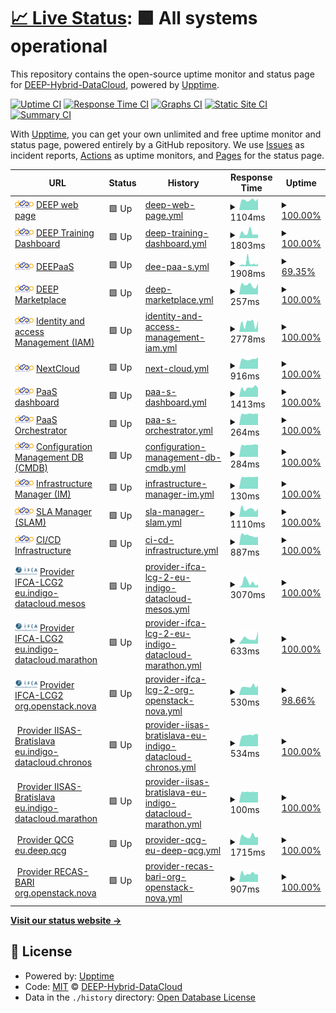 # [📈 Live Status](https://status.deep-hybrid-datacloud.eu): <!--live status--> **🟩 All systems operational**

This repository contains the open-source uptime monitor and status page for [DEEP-Hybrid-DataCloud](https://deep-hybrid-datacloud.eu), powered by [Upptime](https://github.com/upptime/upptime).

[![Uptime CI](https://github.com/koj-co/upptime/workflows/Uptime%20CI/badge.svg)](https://github.com/koj-co/upptime/actions?query=workflow%3A%22Uptime+CI%22)
[![Response Time CI](https://github.com/koj-co/upptime/workflows/Response%20Time%20CI/badge.svg)](https://github.com/koj-co/upptime/actions?query=workflow%3A%22Response+Time+CI%22)
[![Graphs CI](https://github.com/koj-co/upptime/workflows/Graphs%20CI/badge.svg)](https://github.com/koj-co/upptime/actions?query=workflow%3A%22Graphs+CI%22)
[![Static Site CI](https://github.com/koj-co/upptime/workflows/Static%20Site%20CI/badge.svg)](https://github.com/koj-co/upptime/actions?query=workflow%3A%22Static+Site+CI%22)
[![Summary CI](https://github.com/koj-co/upptime/workflows/Summary%20CI/badge.svg)](https://github.com/koj-co/upptime/actions?query=workflow%3A%22Summary+CI%22)

With [Upptime](https://upptime.js.org), you can get your own unlimited and free uptime monitor and status page, powered entirely by a GitHub repository. We use [Issues](https://github.com/deephdc/status/issues) as incident reports, [Actions](https://github.com/deephdc/status/actions) as uptime monitors, and [Pages](https://status.deep-hybrid-datacloud.eu) for the status page.

<!--start: status pages-->
<!-- This summary is generated by Upptime (https://github.com/upptime/upptime) -->
<!-- Do not edit this manually, your changes will be overwritten -->
<!-- prettier-ignore -->
| URL | Status | History | Response Time | Uptime |
| --- | ------ | ------- | ------------- | ------ |
| <img alt="" src="https://raw.githubusercontent.com/deephdc/status/master/static/logo.png" height="13"> [DEEP web page](https://deep-hybrid-datacloud.eu/) | 🟩 Up | [deep-web-page.yml](https://github.com/deephdc/status/commits/master/history/deep-web-page.yml) | <details><summary><img alt="Response time graph" src="./graphs/deep-web-page/response-time-week.png" height="20"> 1104ms</summary><br><a href="https://status.deep-hybrid-datacloud.eu/history/deep-web-page"><img alt="Response time 1259" src="https://img.shields.io/endpoint?url=https%3A%2F%2Fraw.githubusercontent.com%2Fdeephdc%2Fstatus%2Fmaster%2Fapi%2Fdeep-web-page%2Fresponse-time.json"></a><br><a href="https://status.deep-hybrid-datacloud.eu/history/deep-web-page"><img alt="24-hour response time 1252" src="https://img.shields.io/endpoint?url=https%3A%2F%2Fraw.githubusercontent.com%2Fdeephdc%2Fstatus%2Fmaster%2Fapi%2Fdeep-web-page%2Fresponse-time-day.json"></a><br><a href="https://status.deep-hybrid-datacloud.eu/history/deep-web-page"><img alt="7-day response time 1104" src="https://img.shields.io/endpoint?url=https%3A%2F%2Fraw.githubusercontent.com%2Fdeephdc%2Fstatus%2Fmaster%2Fapi%2Fdeep-web-page%2Fresponse-time-week.json"></a><br><a href="https://status.deep-hybrid-datacloud.eu/history/deep-web-page"><img alt="30-day response time 1259" src="https://img.shields.io/endpoint?url=https%3A%2F%2Fraw.githubusercontent.com%2Fdeephdc%2Fstatus%2Fmaster%2Fapi%2Fdeep-web-page%2Fresponse-time-month.json"></a><br><a href="https://status.deep-hybrid-datacloud.eu/history/deep-web-page"><img alt="1-year response time 1259" src="https://img.shields.io/endpoint?url=https%3A%2F%2Fraw.githubusercontent.com%2Fdeephdc%2Fstatus%2Fmaster%2Fapi%2Fdeep-web-page%2Fresponse-time-year.json"></a></details> | <details><summary><a href="https://status.deep-hybrid-datacloud.eu/history/deep-web-page">100.00%</a></summary><a href="https://status.deep-hybrid-datacloud.eu/history/deep-web-page"><img alt="All-time uptime 100.00%" src="https://img.shields.io/endpoint?url=https%3A%2F%2Fraw.githubusercontent.com%2Fdeephdc%2Fstatus%2Fmaster%2Fapi%2Fdeep-web-page%2Fuptime.json"></a><br><a href="https://status.deep-hybrid-datacloud.eu/history/deep-web-page"><img alt="24-hour uptime 100.00%" src="https://img.shields.io/endpoint?url=https%3A%2F%2Fraw.githubusercontent.com%2Fdeephdc%2Fstatus%2Fmaster%2Fapi%2Fdeep-web-page%2Fuptime-day.json"></a><br><a href="https://status.deep-hybrid-datacloud.eu/history/deep-web-page"><img alt="7-day uptime 100.00%" src="https://img.shields.io/endpoint?url=https%3A%2F%2Fraw.githubusercontent.com%2Fdeephdc%2Fstatus%2Fmaster%2Fapi%2Fdeep-web-page%2Fuptime-week.json"></a><br><a href="https://status.deep-hybrid-datacloud.eu/history/deep-web-page"><img alt="30-day uptime 100.00%" src="https://img.shields.io/endpoint?url=https%3A%2F%2Fraw.githubusercontent.com%2Fdeephdc%2Fstatus%2Fmaster%2Fapi%2Fdeep-web-page%2Fuptime-month.json"></a><br><a href="https://status.deep-hybrid-datacloud.eu/history/deep-web-page"><img alt="1-year uptime 100.00%" src="https://img.shields.io/endpoint?url=https%3A%2F%2Fraw.githubusercontent.com%2Fdeephdc%2Fstatus%2Fmaster%2Fapi%2Fdeep-web-page%2Fuptime-year.json"></a></details>
| <img alt="" src="https://raw.githubusercontent.com/deephdc/status/master/static/logo.png" height="13"> [DEEP Training Dashboard](https://train.deep-hybrid-datacloud.eu/) | 🟩 Up | [deep-training-dashboard.yml](https://github.com/deephdc/status/commits/master/history/deep-training-dashboard.yml) | <details><summary><img alt="Response time graph" src="./graphs/deep-training-dashboard/response-time-week.png" height="20"> 1803ms</summary><br><a href="https://status.deep-hybrid-datacloud.eu/history/deep-training-dashboard"><img alt="Response time 2080" src="https://img.shields.io/endpoint?url=https%3A%2F%2Fraw.githubusercontent.com%2Fdeephdc%2Fstatus%2Fmaster%2Fapi%2Fdeep-training-dashboard%2Fresponse-time.json"></a><br><a href="https://status.deep-hybrid-datacloud.eu/history/deep-training-dashboard"><img alt="24-hour response time 1182" src="https://img.shields.io/endpoint?url=https%3A%2F%2Fraw.githubusercontent.com%2Fdeephdc%2Fstatus%2Fmaster%2Fapi%2Fdeep-training-dashboard%2Fresponse-time-day.json"></a><br><a href="https://status.deep-hybrid-datacloud.eu/history/deep-training-dashboard"><img alt="7-day response time 1803" src="https://img.shields.io/endpoint?url=https%3A%2F%2Fraw.githubusercontent.com%2Fdeephdc%2Fstatus%2Fmaster%2Fapi%2Fdeep-training-dashboard%2Fresponse-time-week.json"></a><br><a href="https://status.deep-hybrid-datacloud.eu/history/deep-training-dashboard"><img alt="30-day response time 2080" src="https://img.shields.io/endpoint?url=https%3A%2F%2Fraw.githubusercontent.com%2Fdeephdc%2Fstatus%2Fmaster%2Fapi%2Fdeep-training-dashboard%2Fresponse-time-month.json"></a><br><a href="https://status.deep-hybrid-datacloud.eu/history/deep-training-dashboard"><img alt="1-year response time 2080" src="https://img.shields.io/endpoint?url=https%3A%2F%2Fraw.githubusercontent.com%2Fdeephdc%2Fstatus%2Fmaster%2Fapi%2Fdeep-training-dashboard%2Fresponse-time-year.json"></a></details> | <details><summary><a href="https://status.deep-hybrid-datacloud.eu/history/deep-training-dashboard">100.00%</a></summary><a href="https://status.deep-hybrid-datacloud.eu/history/deep-training-dashboard"><img alt="All-time uptime 100.00%" src="https://img.shields.io/endpoint?url=https%3A%2F%2Fraw.githubusercontent.com%2Fdeephdc%2Fstatus%2Fmaster%2Fapi%2Fdeep-training-dashboard%2Fuptime.json"></a><br><a href="https://status.deep-hybrid-datacloud.eu/history/deep-training-dashboard"><img alt="24-hour uptime 100.00%" src="https://img.shields.io/endpoint?url=https%3A%2F%2Fraw.githubusercontent.com%2Fdeephdc%2Fstatus%2Fmaster%2Fapi%2Fdeep-training-dashboard%2Fuptime-day.json"></a><br><a href="https://status.deep-hybrid-datacloud.eu/history/deep-training-dashboard"><img alt="7-day uptime 100.00%" src="https://img.shields.io/endpoint?url=https%3A%2F%2Fraw.githubusercontent.com%2Fdeephdc%2Fstatus%2Fmaster%2Fapi%2Fdeep-training-dashboard%2Fuptime-week.json"></a><br><a href="https://status.deep-hybrid-datacloud.eu/history/deep-training-dashboard"><img alt="30-day uptime 100.00%" src="https://img.shields.io/endpoint?url=https%3A%2F%2Fraw.githubusercontent.com%2Fdeephdc%2Fstatus%2Fmaster%2Fapi%2Fdeep-training-dashboard%2Fuptime-month.json"></a><br><a href="https://status.deep-hybrid-datacloud.eu/history/deep-training-dashboard"><img alt="1-year uptime 100.00%" src="https://img.shields.io/endpoint?url=https%3A%2F%2Fraw.githubusercontent.com%2Fdeephdc%2Fstatus%2Fmaster%2Fapi%2Fdeep-training-dashboard%2Fuptime-year.json"></a></details>
| <img alt="" src="https://raw.githubusercontent.com/deephdc/status/master/static/logo.png" height="13"> [DEEPaaS](https://deepaas.deep-hybrid-datacloud.eu/api/v1/web/deepaas/deep-oc/list.json) | 🟩 Up | [dee-paa-s.yml](https://github.com/deephdc/status/commits/master/history/dee-paa-s.yml) | <details><summary><img alt="Response time graph" src="./graphs/dee-paa-s/response-time-week.png" height="20"> 1908ms</summary><br><a href="https://status.deep-hybrid-datacloud.eu/history/dee-paa-s"><img alt="Response time 1682" src="https://img.shields.io/endpoint?url=https%3A%2F%2Fraw.githubusercontent.com%2Fdeephdc%2Fstatus%2Fmaster%2Fapi%2Fdee-paa-s%2Fresponse-time.json"></a><br><a href="https://status.deep-hybrid-datacloud.eu/history/dee-paa-s"><img alt="24-hour response time 1663" src="https://img.shields.io/endpoint?url=https%3A%2F%2Fraw.githubusercontent.com%2Fdeephdc%2Fstatus%2Fmaster%2Fapi%2Fdee-paa-s%2Fresponse-time-day.json"></a><br><a href="https://status.deep-hybrid-datacloud.eu/history/dee-paa-s"><img alt="7-day response time 1908" src="https://img.shields.io/endpoint?url=https%3A%2F%2Fraw.githubusercontent.com%2Fdeephdc%2Fstatus%2Fmaster%2Fapi%2Fdee-paa-s%2Fresponse-time-week.json"></a><br><a href="https://status.deep-hybrid-datacloud.eu/history/dee-paa-s"><img alt="30-day response time 1682" src="https://img.shields.io/endpoint?url=https%3A%2F%2Fraw.githubusercontent.com%2Fdeephdc%2Fstatus%2Fmaster%2Fapi%2Fdee-paa-s%2Fresponse-time-month.json"></a><br><a href="https://status.deep-hybrid-datacloud.eu/history/dee-paa-s"><img alt="1-year response time 1682" src="https://img.shields.io/endpoint?url=https%3A%2F%2Fraw.githubusercontent.com%2Fdeephdc%2Fstatus%2Fmaster%2Fapi%2Fdee-paa-s%2Fresponse-time-year.json"></a></details> | <details><summary><a href="https://status.deep-hybrid-datacloud.eu/history/dee-paa-s">69.35%</a></summary><a href="https://status.deep-hybrid-datacloud.eu/history/dee-paa-s"><img alt="All-time uptime 77.11%" src="https://img.shields.io/endpoint?url=https%3A%2F%2Fraw.githubusercontent.com%2Fdeephdc%2Fstatus%2Fmaster%2Fapi%2Fdee-paa-s%2Fuptime.json"></a><br><a href="https://status.deep-hybrid-datacloud.eu/history/dee-paa-s"><img alt="24-hour uptime 100.00%" src="https://img.shields.io/endpoint?url=https%3A%2F%2Fraw.githubusercontent.com%2Fdeephdc%2Fstatus%2Fmaster%2Fapi%2Fdee-paa-s%2Fuptime-day.json"></a><br><a href="https://status.deep-hybrid-datacloud.eu/history/dee-paa-s"><img alt="7-day uptime 69.35%" src="https://img.shields.io/endpoint?url=https%3A%2F%2Fraw.githubusercontent.com%2Fdeephdc%2Fstatus%2Fmaster%2Fapi%2Fdee-paa-s%2Fuptime-week.json"></a><br><a href="https://status.deep-hybrid-datacloud.eu/history/dee-paa-s"><img alt="30-day uptime 77.11%" src="https://img.shields.io/endpoint?url=https%3A%2F%2Fraw.githubusercontent.com%2Fdeephdc%2Fstatus%2Fmaster%2Fapi%2Fdee-paa-s%2Fuptime-month.json"></a><br><a href="https://status.deep-hybrid-datacloud.eu/history/dee-paa-s"><img alt="1-year uptime 77.11%" src="https://img.shields.io/endpoint?url=https%3A%2F%2Fraw.githubusercontent.com%2Fdeephdc%2Fstatus%2Fmaster%2Fapi%2Fdee-paa-s%2Fuptime-year.json"></a></details>
| <img alt="" src="https://raw.githubusercontent.com/deephdc/status/master/static/logo.png" height="13"> [DEEP Marketplace](https://marketplace.deep-hybrid-datacloud.eu/) | 🟩 Up | [deep-marketplace.yml](https://github.com/deephdc/status/commits/master/history/deep-marketplace.yml) | <details><summary><img alt="Response time graph" src="./graphs/deep-marketplace/response-time-week.png" height="20"> 257ms</summary><br><a href="https://status.deep-hybrid-datacloud.eu/history/deep-marketplace"><img alt="Response time 247" src="https://img.shields.io/endpoint?url=https%3A%2F%2Fraw.githubusercontent.com%2Fdeephdc%2Fstatus%2Fmaster%2Fapi%2Fdeep-marketplace%2Fresponse-time.json"></a><br><a href="https://status.deep-hybrid-datacloud.eu/history/deep-marketplace"><img alt="24-hour response time 297" src="https://img.shields.io/endpoint?url=https%3A%2F%2Fraw.githubusercontent.com%2Fdeephdc%2Fstatus%2Fmaster%2Fapi%2Fdeep-marketplace%2Fresponse-time-day.json"></a><br><a href="https://status.deep-hybrid-datacloud.eu/history/deep-marketplace"><img alt="7-day response time 257" src="https://img.shields.io/endpoint?url=https%3A%2F%2Fraw.githubusercontent.com%2Fdeephdc%2Fstatus%2Fmaster%2Fapi%2Fdeep-marketplace%2Fresponse-time-week.json"></a><br><a href="https://status.deep-hybrid-datacloud.eu/history/deep-marketplace"><img alt="30-day response time 247" src="https://img.shields.io/endpoint?url=https%3A%2F%2Fraw.githubusercontent.com%2Fdeephdc%2Fstatus%2Fmaster%2Fapi%2Fdeep-marketplace%2Fresponse-time-month.json"></a><br><a href="https://status.deep-hybrid-datacloud.eu/history/deep-marketplace"><img alt="1-year response time 247" src="https://img.shields.io/endpoint?url=https%3A%2F%2Fraw.githubusercontent.com%2Fdeephdc%2Fstatus%2Fmaster%2Fapi%2Fdeep-marketplace%2Fresponse-time-year.json"></a></details> | <details><summary><a href="https://status.deep-hybrid-datacloud.eu/history/deep-marketplace">100.00%</a></summary><a href="https://status.deep-hybrid-datacloud.eu/history/deep-marketplace"><img alt="All-time uptime 100.00%" src="https://img.shields.io/endpoint?url=https%3A%2F%2Fraw.githubusercontent.com%2Fdeephdc%2Fstatus%2Fmaster%2Fapi%2Fdeep-marketplace%2Fuptime.json"></a><br><a href="https://status.deep-hybrid-datacloud.eu/history/deep-marketplace"><img alt="24-hour uptime 100.00%" src="https://img.shields.io/endpoint?url=https%3A%2F%2Fraw.githubusercontent.com%2Fdeephdc%2Fstatus%2Fmaster%2Fapi%2Fdeep-marketplace%2Fuptime-day.json"></a><br><a href="https://status.deep-hybrid-datacloud.eu/history/deep-marketplace"><img alt="7-day uptime 100.00%" src="https://img.shields.io/endpoint?url=https%3A%2F%2Fraw.githubusercontent.com%2Fdeephdc%2Fstatus%2Fmaster%2Fapi%2Fdeep-marketplace%2Fuptime-week.json"></a><br><a href="https://status.deep-hybrid-datacloud.eu/history/deep-marketplace"><img alt="30-day uptime 100.00%" src="https://img.shields.io/endpoint?url=https%3A%2F%2Fraw.githubusercontent.com%2Fdeephdc%2Fstatus%2Fmaster%2Fapi%2Fdeep-marketplace%2Fuptime-month.json"></a><br><a href="https://status.deep-hybrid-datacloud.eu/history/deep-marketplace"><img alt="1-year uptime 100.00%" src="https://img.shields.io/endpoint?url=https%3A%2F%2Fraw.githubusercontent.com%2Fdeephdc%2Fstatus%2Fmaster%2Fapi%2Fdeep-marketplace%2Fuptime-year.json"></a></details>
| <img alt="" src="https://raw.githubusercontent.com/deephdc/status/master/static/logo.png" height="13"> [Identity and access Management (IAM)](https://iam.deep-hybrid-datacloud.eu/) | 🟩 Up | [identity-and-access-management-iam.yml](https://github.com/deephdc/status/commits/master/history/identity-and-access-management-iam.yml) | <details><summary><img alt="Response time graph" src="./graphs/identity-and-access-management-iam/response-time-week.png" height="20"> 2778ms</summary><br><a href="https://status.deep-hybrid-datacloud.eu/history/identity-and-access-management-iam"><img alt="Response time 3085" src="https://img.shields.io/endpoint?url=https%3A%2F%2Fraw.githubusercontent.com%2Fdeephdc%2Fstatus%2Fmaster%2Fapi%2Fidentity-and-access-management-iam%2Fresponse-time.json"></a><br><a href="https://status.deep-hybrid-datacloud.eu/history/identity-and-access-management-iam"><img alt="24-hour response time 3586" src="https://img.shields.io/endpoint?url=https%3A%2F%2Fraw.githubusercontent.com%2Fdeephdc%2Fstatus%2Fmaster%2Fapi%2Fidentity-and-access-management-iam%2Fresponse-time-day.json"></a><br><a href="https://status.deep-hybrid-datacloud.eu/history/identity-and-access-management-iam"><img alt="7-day response time 2778" src="https://img.shields.io/endpoint?url=https%3A%2F%2Fraw.githubusercontent.com%2Fdeephdc%2Fstatus%2Fmaster%2Fapi%2Fidentity-and-access-management-iam%2Fresponse-time-week.json"></a><br><a href="https://status.deep-hybrid-datacloud.eu/history/identity-and-access-management-iam"><img alt="30-day response time 3085" src="https://img.shields.io/endpoint?url=https%3A%2F%2Fraw.githubusercontent.com%2Fdeephdc%2Fstatus%2Fmaster%2Fapi%2Fidentity-and-access-management-iam%2Fresponse-time-month.json"></a><br><a href="https://status.deep-hybrid-datacloud.eu/history/identity-and-access-management-iam"><img alt="1-year response time 3085" src="https://img.shields.io/endpoint?url=https%3A%2F%2Fraw.githubusercontent.com%2Fdeephdc%2Fstatus%2Fmaster%2Fapi%2Fidentity-and-access-management-iam%2Fresponse-time-year.json"></a></details> | <details><summary><a href="https://status.deep-hybrid-datacloud.eu/history/identity-and-access-management-iam">100.00%</a></summary><a href="https://status.deep-hybrid-datacloud.eu/history/identity-and-access-management-iam"><img alt="All-time uptime 100.00%" src="https://img.shields.io/endpoint?url=https%3A%2F%2Fraw.githubusercontent.com%2Fdeephdc%2Fstatus%2Fmaster%2Fapi%2Fidentity-and-access-management-iam%2Fuptime.json"></a><br><a href="https://status.deep-hybrid-datacloud.eu/history/identity-and-access-management-iam"><img alt="24-hour uptime 100.00%" src="https://img.shields.io/endpoint?url=https%3A%2F%2Fraw.githubusercontent.com%2Fdeephdc%2Fstatus%2Fmaster%2Fapi%2Fidentity-and-access-management-iam%2Fuptime-day.json"></a><br><a href="https://status.deep-hybrid-datacloud.eu/history/identity-and-access-management-iam"><img alt="7-day uptime 100.00%" src="https://img.shields.io/endpoint?url=https%3A%2F%2Fraw.githubusercontent.com%2Fdeephdc%2Fstatus%2Fmaster%2Fapi%2Fidentity-and-access-management-iam%2Fuptime-week.json"></a><br><a href="https://status.deep-hybrid-datacloud.eu/history/identity-and-access-management-iam"><img alt="30-day uptime 100.00%" src="https://img.shields.io/endpoint?url=https%3A%2F%2Fraw.githubusercontent.com%2Fdeephdc%2Fstatus%2Fmaster%2Fapi%2Fidentity-and-access-management-iam%2Fuptime-month.json"></a><br><a href="https://status.deep-hybrid-datacloud.eu/history/identity-and-access-management-iam"><img alt="1-year uptime 100.00%" src="https://img.shields.io/endpoint?url=https%3A%2F%2Fraw.githubusercontent.com%2Fdeephdc%2Fstatus%2Fmaster%2Fapi%2Fidentity-and-access-management-iam%2Fuptime-year.json"></a></details>
| <img alt="" src="https://raw.githubusercontent.com/deephdc/status/master/static/logo.png" height="13"> [NextCloud](https://nc.deep-hybrid-datacloud.eu/) | 🟩 Up | [next-cloud.yml](https://github.com/deephdc/status/commits/master/history/next-cloud.yml) | <details><summary><img alt="Response time graph" src="./graphs/next-cloud/response-time-week.png" height="20"> 916ms</summary><br><a href="https://status.deep-hybrid-datacloud.eu/history/next-cloud"><img alt="Response time 985" src="https://img.shields.io/endpoint?url=https%3A%2F%2Fraw.githubusercontent.com%2Fdeephdc%2Fstatus%2Fmaster%2Fapi%2Fnext-cloud%2Fresponse-time.json"></a><br><a href="https://status.deep-hybrid-datacloud.eu/history/next-cloud"><img alt="24-hour response time 1099" src="https://img.shields.io/endpoint?url=https%3A%2F%2Fraw.githubusercontent.com%2Fdeephdc%2Fstatus%2Fmaster%2Fapi%2Fnext-cloud%2Fresponse-time-day.json"></a><br><a href="https://status.deep-hybrid-datacloud.eu/history/next-cloud"><img alt="7-day response time 916" src="https://img.shields.io/endpoint?url=https%3A%2F%2Fraw.githubusercontent.com%2Fdeephdc%2Fstatus%2Fmaster%2Fapi%2Fnext-cloud%2Fresponse-time-week.json"></a><br><a href="https://status.deep-hybrid-datacloud.eu/history/next-cloud"><img alt="30-day response time 985" src="https://img.shields.io/endpoint?url=https%3A%2F%2Fraw.githubusercontent.com%2Fdeephdc%2Fstatus%2Fmaster%2Fapi%2Fnext-cloud%2Fresponse-time-month.json"></a><br><a href="https://status.deep-hybrid-datacloud.eu/history/next-cloud"><img alt="1-year response time 985" src="https://img.shields.io/endpoint?url=https%3A%2F%2Fraw.githubusercontent.com%2Fdeephdc%2Fstatus%2Fmaster%2Fapi%2Fnext-cloud%2Fresponse-time-year.json"></a></details> | <details><summary><a href="https://status.deep-hybrid-datacloud.eu/history/next-cloud">100.00%</a></summary><a href="https://status.deep-hybrid-datacloud.eu/history/next-cloud"><img alt="All-time uptime 100.00%" src="https://img.shields.io/endpoint?url=https%3A%2F%2Fraw.githubusercontent.com%2Fdeephdc%2Fstatus%2Fmaster%2Fapi%2Fnext-cloud%2Fuptime.json"></a><br><a href="https://status.deep-hybrid-datacloud.eu/history/next-cloud"><img alt="24-hour uptime 100.00%" src="https://img.shields.io/endpoint?url=https%3A%2F%2Fraw.githubusercontent.com%2Fdeephdc%2Fstatus%2Fmaster%2Fapi%2Fnext-cloud%2Fuptime-day.json"></a><br><a href="https://status.deep-hybrid-datacloud.eu/history/next-cloud"><img alt="7-day uptime 100.00%" src="https://img.shields.io/endpoint?url=https%3A%2F%2Fraw.githubusercontent.com%2Fdeephdc%2Fstatus%2Fmaster%2Fapi%2Fnext-cloud%2Fuptime-week.json"></a><br><a href="https://status.deep-hybrid-datacloud.eu/history/next-cloud"><img alt="30-day uptime 100.00%" src="https://img.shields.io/endpoint?url=https%3A%2F%2Fraw.githubusercontent.com%2Fdeephdc%2Fstatus%2Fmaster%2Fapi%2Fnext-cloud%2Fuptime-month.json"></a><br><a href="https://status.deep-hybrid-datacloud.eu/history/next-cloud"><img alt="1-year uptime 100.00%" src="https://img.shields.io/endpoint?url=https%3A%2F%2Fraw.githubusercontent.com%2Fdeephdc%2Fstatus%2Fmaster%2Fapi%2Fnext-cloud%2Fuptime-year.json"></a></details>
| <img alt="" src="https://raw.githubusercontent.com/deephdc/status/master/static/logo.png" height="13"> [PaaS dashboard](https://deep-paas.cloud.ba.infn.it/) | 🟩 Up | [paa-s-dashboard.yml](https://github.com/deephdc/status/commits/master/history/paa-s-dashboard.yml) | <details><summary><img alt="Response time graph" src="./graphs/paa-s-dashboard/response-time-week.png" height="20"> 1413ms</summary><br><a href="https://status.deep-hybrid-datacloud.eu/history/paa-s-dashboard"><img alt="Response time 1553" src="https://img.shields.io/endpoint?url=https%3A%2F%2Fraw.githubusercontent.com%2Fdeephdc%2Fstatus%2Fmaster%2Fapi%2Fpaa-s-dashboard%2Fresponse-time.json"></a><br><a href="https://status.deep-hybrid-datacloud.eu/history/paa-s-dashboard"><img alt="24-hour response time 1352" src="https://img.shields.io/endpoint?url=https%3A%2F%2Fraw.githubusercontent.com%2Fdeephdc%2Fstatus%2Fmaster%2Fapi%2Fpaa-s-dashboard%2Fresponse-time-day.json"></a><br><a href="https://status.deep-hybrid-datacloud.eu/history/paa-s-dashboard"><img alt="7-day response time 1413" src="https://img.shields.io/endpoint?url=https%3A%2F%2Fraw.githubusercontent.com%2Fdeephdc%2Fstatus%2Fmaster%2Fapi%2Fpaa-s-dashboard%2Fresponse-time-week.json"></a><br><a href="https://status.deep-hybrid-datacloud.eu/history/paa-s-dashboard"><img alt="30-day response time 1553" src="https://img.shields.io/endpoint?url=https%3A%2F%2Fraw.githubusercontent.com%2Fdeephdc%2Fstatus%2Fmaster%2Fapi%2Fpaa-s-dashboard%2Fresponse-time-month.json"></a><br><a href="https://status.deep-hybrid-datacloud.eu/history/paa-s-dashboard"><img alt="1-year response time 1553" src="https://img.shields.io/endpoint?url=https%3A%2F%2Fraw.githubusercontent.com%2Fdeephdc%2Fstatus%2Fmaster%2Fapi%2Fpaa-s-dashboard%2Fresponse-time-year.json"></a></details> | <details><summary><a href="https://status.deep-hybrid-datacloud.eu/history/paa-s-dashboard">100.00%</a></summary><a href="https://status.deep-hybrid-datacloud.eu/history/paa-s-dashboard"><img alt="All-time uptime 100.00%" src="https://img.shields.io/endpoint?url=https%3A%2F%2Fraw.githubusercontent.com%2Fdeephdc%2Fstatus%2Fmaster%2Fapi%2Fpaa-s-dashboard%2Fuptime.json"></a><br><a href="https://status.deep-hybrid-datacloud.eu/history/paa-s-dashboard"><img alt="24-hour uptime 100.00%" src="https://img.shields.io/endpoint?url=https%3A%2F%2Fraw.githubusercontent.com%2Fdeephdc%2Fstatus%2Fmaster%2Fapi%2Fpaa-s-dashboard%2Fuptime-day.json"></a><br><a href="https://status.deep-hybrid-datacloud.eu/history/paa-s-dashboard"><img alt="7-day uptime 100.00%" src="https://img.shields.io/endpoint?url=https%3A%2F%2Fraw.githubusercontent.com%2Fdeephdc%2Fstatus%2Fmaster%2Fapi%2Fpaa-s-dashboard%2Fuptime-week.json"></a><br><a href="https://status.deep-hybrid-datacloud.eu/history/paa-s-dashboard"><img alt="30-day uptime 100.00%" src="https://img.shields.io/endpoint?url=https%3A%2F%2Fraw.githubusercontent.com%2Fdeephdc%2Fstatus%2Fmaster%2Fapi%2Fpaa-s-dashboard%2Fuptime-month.json"></a><br><a href="https://status.deep-hybrid-datacloud.eu/history/paa-s-dashboard"><img alt="1-year uptime 100.00%" src="https://img.shields.io/endpoint?url=https%3A%2F%2Fraw.githubusercontent.com%2Fdeephdc%2Fstatus%2Fmaster%2Fapi%2Fpaa-s-dashboard%2Fuptime-year.json"></a></details>
| <img alt="" src="https://raw.githubusercontent.com/deephdc/status/master/static/logo.png" height="13"> [PaaS Orchestrator](https://deep-paas.cloud.ba.infn.it/orchestrator) | 🟩 Up | [paa-s-orchestrator.yml](https://github.com/deephdc/status/commits/master/history/paa-s-orchestrator.yml) | <details><summary><img alt="Response time graph" src="./graphs/paa-s-orchestrator/response-time-week.png" height="20"> 264ms</summary><br><a href="https://status.deep-hybrid-datacloud.eu/history/paa-s-orchestrator"><img alt="Response time 271" src="https://img.shields.io/endpoint?url=https%3A%2F%2Fraw.githubusercontent.com%2Fdeephdc%2Fstatus%2Fmaster%2Fapi%2Fpaa-s-orchestrator%2Fresponse-time.json"></a><br><a href="https://status.deep-hybrid-datacloud.eu/history/paa-s-orchestrator"><img alt="24-hour response time 267" src="https://img.shields.io/endpoint?url=https%3A%2F%2Fraw.githubusercontent.com%2Fdeephdc%2Fstatus%2Fmaster%2Fapi%2Fpaa-s-orchestrator%2Fresponse-time-day.json"></a><br><a href="https://status.deep-hybrid-datacloud.eu/history/paa-s-orchestrator"><img alt="7-day response time 264" src="https://img.shields.io/endpoint?url=https%3A%2F%2Fraw.githubusercontent.com%2Fdeephdc%2Fstatus%2Fmaster%2Fapi%2Fpaa-s-orchestrator%2Fresponse-time-week.json"></a><br><a href="https://status.deep-hybrid-datacloud.eu/history/paa-s-orchestrator"><img alt="30-day response time 271" src="https://img.shields.io/endpoint?url=https%3A%2F%2Fraw.githubusercontent.com%2Fdeephdc%2Fstatus%2Fmaster%2Fapi%2Fpaa-s-orchestrator%2Fresponse-time-month.json"></a><br><a href="https://status.deep-hybrid-datacloud.eu/history/paa-s-orchestrator"><img alt="1-year response time 271" src="https://img.shields.io/endpoint?url=https%3A%2F%2Fraw.githubusercontent.com%2Fdeephdc%2Fstatus%2Fmaster%2Fapi%2Fpaa-s-orchestrator%2Fresponse-time-year.json"></a></details> | <details><summary><a href="https://status.deep-hybrid-datacloud.eu/history/paa-s-orchestrator">100.00%</a></summary><a href="https://status.deep-hybrid-datacloud.eu/history/paa-s-orchestrator"><img alt="All-time uptime 100.00%" src="https://img.shields.io/endpoint?url=https%3A%2F%2Fraw.githubusercontent.com%2Fdeephdc%2Fstatus%2Fmaster%2Fapi%2Fpaa-s-orchestrator%2Fuptime.json"></a><br><a href="https://status.deep-hybrid-datacloud.eu/history/paa-s-orchestrator"><img alt="24-hour uptime 100.00%" src="https://img.shields.io/endpoint?url=https%3A%2F%2Fraw.githubusercontent.com%2Fdeephdc%2Fstatus%2Fmaster%2Fapi%2Fpaa-s-orchestrator%2Fuptime-day.json"></a><br><a href="https://status.deep-hybrid-datacloud.eu/history/paa-s-orchestrator"><img alt="7-day uptime 100.00%" src="https://img.shields.io/endpoint?url=https%3A%2F%2Fraw.githubusercontent.com%2Fdeephdc%2Fstatus%2Fmaster%2Fapi%2Fpaa-s-orchestrator%2Fuptime-week.json"></a><br><a href="https://status.deep-hybrid-datacloud.eu/history/paa-s-orchestrator"><img alt="30-day uptime 100.00%" src="https://img.shields.io/endpoint?url=https%3A%2F%2Fraw.githubusercontent.com%2Fdeephdc%2Fstatus%2Fmaster%2Fapi%2Fpaa-s-orchestrator%2Fuptime-month.json"></a><br><a href="https://status.deep-hybrid-datacloud.eu/history/paa-s-orchestrator"><img alt="1-year uptime 100.00%" src="https://img.shields.io/endpoint?url=https%3A%2F%2Fraw.githubusercontent.com%2Fdeephdc%2Fstatus%2Fmaster%2Fapi%2Fpaa-s-orchestrator%2Fuptime-year.json"></a></details>
| <img alt="" src="https://raw.githubusercontent.com/deephdc/status/master/static/logo.png" height="13"> [Configuration Management DB (CMDB)](https://deep-paas.cloud.ba.infn.it/cmdb) | 🟩 Up | [configuration-management-db-cmdb.yml](https://github.com/deephdc/status/commits/master/history/configuration-management-db-cmdb.yml) | <details><summary><img alt="Response time graph" src="./graphs/configuration-management-db-cmdb/response-time-week.png" height="20"> 284ms</summary><br><a href="https://status.deep-hybrid-datacloud.eu/history/configuration-management-db-cmdb"><img alt="Response time 315" src="https://img.shields.io/endpoint?url=https%3A%2F%2Fraw.githubusercontent.com%2Fdeephdc%2Fstatus%2Fmaster%2Fapi%2Fconfiguration-management-db-cmdb%2Fresponse-time.json"></a><br><a href="https://status.deep-hybrid-datacloud.eu/history/configuration-management-db-cmdb"><img alt="24-hour response time 283" src="https://img.shields.io/endpoint?url=https%3A%2F%2Fraw.githubusercontent.com%2Fdeephdc%2Fstatus%2Fmaster%2Fapi%2Fconfiguration-management-db-cmdb%2Fresponse-time-day.json"></a><br><a href="https://status.deep-hybrid-datacloud.eu/history/configuration-management-db-cmdb"><img alt="7-day response time 284" src="https://img.shields.io/endpoint?url=https%3A%2F%2Fraw.githubusercontent.com%2Fdeephdc%2Fstatus%2Fmaster%2Fapi%2Fconfiguration-management-db-cmdb%2Fresponse-time-week.json"></a><br><a href="https://status.deep-hybrid-datacloud.eu/history/configuration-management-db-cmdb"><img alt="30-day response time 315" src="https://img.shields.io/endpoint?url=https%3A%2F%2Fraw.githubusercontent.com%2Fdeephdc%2Fstatus%2Fmaster%2Fapi%2Fconfiguration-management-db-cmdb%2Fresponse-time-month.json"></a><br><a href="https://status.deep-hybrid-datacloud.eu/history/configuration-management-db-cmdb"><img alt="1-year response time 315" src="https://img.shields.io/endpoint?url=https%3A%2F%2Fraw.githubusercontent.com%2Fdeephdc%2Fstatus%2Fmaster%2Fapi%2Fconfiguration-management-db-cmdb%2Fresponse-time-year.json"></a></details> | <details><summary><a href="https://status.deep-hybrid-datacloud.eu/history/configuration-management-db-cmdb">100.00%</a></summary><a href="https://status.deep-hybrid-datacloud.eu/history/configuration-management-db-cmdb"><img alt="All-time uptime 100.00%" src="https://img.shields.io/endpoint?url=https%3A%2F%2Fraw.githubusercontent.com%2Fdeephdc%2Fstatus%2Fmaster%2Fapi%2Fconfiguration-management-db-cmdb%2Fuptime.json"></a><br><a href="https://status.deep-hybrid-datacloud.eu/history/configuration-management-db-cmdb"><img alt="24-hour uptime 100.00%" src="https://img.shields.io/endpoint?url=https%3A%2F%2Fraw.githubusercontent.com%2Fdeephdc%2Fstatus%2Fmaster%2Fapi%2Fconfiguration-management-db-cmdb%2Fuptime-day.json"></a><br><a href="https://status.deep-hybrid-datacloud.eu/history/configuration-management-db-cmdb"><img alt="7-day uptime 100.00%" src="https://img.shields.io/endpoint?url=https%3A%2F%2Fraw.githubusercontent.com%2Fdeephdc%2Fstatus%2Fmaster%2Fapi%2Fconfiguration-management-db-cmdb%2Fuptime-week.json"></a><br><a href="https://status.deep-hybrid-datacloud.eu/history/configuration-management-db-cmdb"><img alt="30-day uptime 100.00%" src="https://img.shields.io/endpoint?url=https%3A%2F%2Fraw.githubusercontent.com%2Fdeephdc%2Fstatus%2Fmaster%2Fapi%2Fconfiguration-management-db-cmdb%2Fuptime-month.json"></a><br><a href="https://status.deep-hybrid-datacloud.eu/history/configuration-management-db-cmdb"><img alt="1-year uptime 100.00%" src="https://img.shields.io/endpoint?url=https%3A%2F%2Fraw.githubusercontent.com%2Fdeephdc%2Fstatus%2Fmaster%2Fapi%2Fconfiguration-management-db-cmdb%2Fuptime-year.json"></a></details>
| <img alt="" src="https://raw.githubusercontent.com/deephdc/status/master/static/logo.png" height="13"> [Infrastructure Manager (IM)](https://deep-paas.cloud.ba.infn.it/im/version) | 🟩 Up | [infrastructure-manager-im.yml](https://github.com/deephdc/status/commits/master/history/infrastructure-manager-im.yml) | <details><summary><img alt="Response time graph" src="./graphs/infrastructure-manager-im/response-time-week.png" height="20"> 130ms</summary><br><a href="https://status.deep-hybrid-datacloud.eu/history/infrastructure-manager-im"><img alt="Response time 146" src="https://img.shields.io/endpoint?url=https%3A%2F%2Fraw.githubusercontent.com%2Fdeephdc%2Fstatus%2Fmaster%2Fapi%2Finfrastructure-manager-im%2Fresponse-time.json"></a><br><a href="https://status.deep-hybrid-datacloud.eu/history/infrastructure-manager-im"><img alt="24-hour response time 134" src="https://img.shields.io/endpoint?url=https%3A%2F%2Fraw.githubusercontent.com%2Fdeephdc%2Fstatus%2Fmaster%2Fapi%2Finfrastructure-manager-im%2Fresponse-time-day.json"></a><br><a href="https://status.deep-hybrid-datacloud.eu/history/infrastructure-manager-im"><img alt="7-day response time 130" src="https://img.shields.io/endpoint?url=https%3A%2F%2Fraw.githubusercontent.com%2Fdeephdc%2Fstatus%2Fmaster%2Fapi%2Finfrastructure-manager-im%2Fresponse-time-week.json"></a><br><a href="https://status.deep-hybrid-datacloud.eu/history/infrastructure-manager-im"><img alt="30-day response time 146" src="https://img.shields.io/endpoint?url=https%3A%2F%2Fraw.githubusercontent.com%2Fdeephdc%2Fstatus%2Fmaster%2Fapi%2Finfrastructure-manager-im%2Fresponse-time-month.json"></a><br><a href="https://status.deep-hybrid-datacloud.eu/history/infrastructure-manager-im"><img alt="1-year response time 146" src="https://img.shields.io/endpoint?url=https%3A%2F%2Fraw.githubusercontent.com%2Fdeephdc%2Fstatus%2Fmaster%2Fapi%2Finfrastructure-manager-im%2Fresponse-time-year.json"></a></details> | <details><summary><a href="https://status.deep-hybrid-datacloud.eu/history/infrastructure-manager-im">100.00%</a></summary><a href="https://status.deep-hybrid-datacloud.eu/history/infrastructure-manager-im"><img alt="All-time uptime 91.87%" src="https://img.shields.io/endpoint?url=https%3A%2F%2Fraw.githubusercontent.com%2Fdeephdc%2Fstatus%2Fmaster%2Fapi%2Finfrastructure-manager-im%2Fuptime.json"></a><br><a href="https://status.deep-hybrid-datacloud.eu/history/infrastructure-manager-im"><img alt="24-hour uptime 100.00%" src="https://img.shields.io/endpoint?url=https%3A%2F%2Fraw.githubusercontent.com%2Fdeephdc%2Fstatus%2Fmaster%2Fapi%2Finfrastructure-manager-im%2Fuptime-day.json"></a><br><a href="https://status.deep-hybrid-datacloud.eu/history/infrastructure-manager-im"><img alt="7-day uptime 100.00%" src="https://img.shields.io/endpoint?url=https%3A%2F%2Fraw.githubusercontent.com%2Fdeephdc%2Fstatus%2Fmaster%2Fapi%2Finfrastructure-manager-im%2Fuptime-week.json"></a><br><a href="https://status.deep-hybrid-datacloud.eu/history/infrastructure-manager-im"><img alt="30-day uptime 91.87%" src="https://img.shields.io/endpoint?url=https%3A%2F%2Fraw.githubusercontent.com%2Fdeephdc%2Fstatus%2Fmaster%2Fapi%2Finfrastructure-manager-im%2Fuptime-month.json"></a><br><a href="https://status.deep-hybrid-datacloud.eu/history/infrastructure-manager-im"><img alt="1-year uptime 91.87%" src="https://img.shields.io/endpoint?url=https%3A%2F%2Fraw.githubusercontent.com%2Fdeephdc%2Fstatus%2Fmaster%2Fapi%2Finfrastructure-manager-im%2Fuptime-year.json"></a></details>
| <img alt="" src="https://raw.githubusercontent.com/deephdc/status/master/static/logo.png" height="13"> [SLA Manager (SLAM)](https://deep-slam.cloud.ba.infn.it:8443/rest/slam) | 🟩 Up | [sla-manager-slam.yml](https://github.com/deephdc/status/commits/master/history/sla-manager-slam.yml) | <details><summary><img alt="Response time graph" src="./graphs/sla-manager-slam/response-time-week.png" height="20"> 1110ms</summary><br><a href="https://status.deep-hybrid-datacloud.eu/history/sla-manager-slam"><img alt="Response time 1300" src="https://img.shields.io/endpoint?url=https%3A%2F%2Fraw.githubusercontent.com%2Fdeephdc%2Fstatus%2Fmaster%2Fapi%2Fsla-manager-slam%2Fresponse-time.json"></a><br><a href="https://status.deep-hybrid-datacloud.eu/history/sla-manager-slam"><img alt="24-hour response time 1180" src="https://img.shields.io/endpoint?url=https%3A%2F%2Fraw.githubusercontent.com%2Fdeephdc%2Fstatus%2Fmaster%2Fapi%2Fsla-manager-slam%2Fresponse-time-day.json"></a><br><a href="https://status.deep-hybrid-datacloud.eu/history/sla-manager-slam"><img alt="7-day response time 1110" src="https://img.shields.io/endpoint?url=https%3A%2F%2Fraw.githubusercontent.com%2Fdeephdc%2Fstatus%2Fmaster%2Fapi%2Fsla-manager-slam%2Fresponse-time-week.json"></a><br><a href="https://status.deep-hybrid-datacloud.eu/history/sla-manager-slam"><img alt="30-day response time 1300" src="https://img.shields.io/endpoint?url=https%3A%2F%2Fraw.githubusercontent.com%2Fdeephdc%2Fstatus%2Fmaster%2Fapi%2Fsla-manager-slam%2Fresponse-time-month.json"></a><br><a href="https://status.deep-hybrid-datacloud.eu/history/sla-manager-slam"><img alt="1-year response time 1300" src="https://img.shields.io/endpoint?url=https%3A%2F%2Fraw.githubusercontent.com%2Fdeephdc%2Fstatus%2Fmaster%2Fapi%2Fsla-manager-slam%2Fresponse-time-year.json"></a></details> | <details><summary><a href="https://status.deep-hybrid-datacloud.eu/history/sla-manager-slam">100.00%</a></summary><a href="https://status.deep-hybrid-datacloud.eu/history/sla-manager-slam"><img alt="All-time uptime 99.73%" src="https://img.shields.io/endpoint?url=https%3A%2F%2Fraw.githubusercontent.com%2Fdeephdc%2Fstatus%2Fmaster%2Fapi%2Fsla-manager-slam%2Fuptime.json"></a><br><a href="https://status.deep-hybrid-datacloud.eu/history/sla-manager-slam"><img alt="24-hour uptime 100.00%" src="https://img.shields.io/endpoint?url=https%3A%2F%2Fraw.githubusercontent.com%2Fdeephdc%2Fstatus%2Fmaster%2Fapi%2Fsla-manager-slam%2Fuptime-day.json"></a><br><a href="https://status.deep-hybrid-datacloud.eu/history/sla-manager-slam"><img alt="7-day uptime 100.00%" src="https://img.shields.io/endpoint?url=https%3A%2F%2Fraw.githubusercontent.com%2Fdeephdc%2Fstatus%2Fmaster%2Fapi%2Fsla-manager-slam%2Fuptime-week.json"></a><br><a href="https://status.deep-hybrid-datacloud.eu/history/sla-manager-slam"><img alt="30-day uptime 99.73%" src="https://img.shields.io/endpoint?url=https%3A%2F%2Fraw.githubusercontent.com%2Fdeephdc%2Fstatus%2Fmaster%2Fapi%2Fsla-manager-slam%2Fuptime-month.json"></a><br><a href="https://status.deep-hybrid-datacloud.eu/history/sla-manager-slam"><img alt="1-year uptime 99.73%" src="https://img.shields.io/endpoint?url=https%3A%2F%2Fraw.githubusercontent.com%2Fdeephdc%2Fstatus%2Fmaster%2Fapi%2Fsla-manager-slam%2Fuptime-year.json"></a></details>
| <img alt="" src="https://raw.githubusercontent.com/deephdc/status/master/static/logo.png" height="13"> [CI/CD Infrastructure](https://jenkins.indigo-datacloud.eu/) | 🟩 Up | [ci-cd-infrastructure.yml](https://github.com/deephdc/status/commits/master/history/ci-cd-infrastructure.yml) | <details><summary><img alt="Response time graph" src="./graphs/ci-cd-infrastructure/response-time-week.png" height="20"> 887ms</summary><br><a href="https://status.deep-hybrid-datacloud.eu/history/ci-cd-infrastructure"><img alt="Response time 973" src="https://img.shields.io/endpoint?url=https%3A%2F%2Fraw.githubusercontent.com%2Fdeephdc%2Fstatus%2Fmaster%2Fapi%2Fci-cd-infrastructure%2Fresponse-time.json"></a><br><a href="https://status.deep-hybrid-datacloud.eu/history/ci-cd-infrastructure"><img alt="24-hour response time 759" src="https://img.shields.io/endpoint?url=https%3A%2F%2Fraw.githubusercontent.com%2Fdeephdc%2Fstatus%2Fmaster%2Fapi%2Fci-cd-infrastructure%2Fresponse-time-day.json"></a><br><a href="https://status.deep-hybrid-datacloud.eu/history/ci-cd-infrastructure"><img alt="7-day response time 887" src="https://img.shields.io/endpoint?url=https%3A%2F%2Fraw.githubusercontent.com%2Fdeephdc%2Fstatus%2Fmaster%2Fapi%2Fci-cd-infrastructure%2Fresponse-time-week.json"></a><br><a href="https://status.deep-hybrid-datacloud.eu/history/ci-cd-infrastructure"><img alt="30-day response time 973" src="https://img.shields.io/endpoint?url=https%3A%2F%2Fraw.githubusercontent.com%2Fdeephdc%2Fstatus%2Fmaster%2Fapi%2Fci-cd-infrastructure%2Fresponse-time-month.json"></a><br><a href="https://status.deep-hybrid-datacloud.eu/history/ci-cd-infrastructure"><img alt="1-year response time 973" src="https://img.shields.io/endpoint?url=https%3A%2F%2Fraw.githubusercontent.com%2Fdeephdc%2Fstatus%2Fmaster%2Fapi%2Fci-cd-infrastructure%2Fresponse-time-year.json"></a></details> | <details><summary><a href="https://status.deep-hybrid-datacloud.eu/history/ci-cd-infrastructure">100.00%</a></summary><a href="https://status.deep-hybrid-datacloud.eu/history/ci-cd-infrastructure"><img alt="All-time uptime 100.00%" src="https://img.shields.io/endpoint?url=https%3A%2F%2Fraw.githubusercontent.com%2Fdeephdc%2Fstatus%2Fmaster%2Fapi%2Fci-cd-infrastructure%2Fuptime.json"></a><br><a href="https://status.deep-hybrid-datacloud.eu/history/ci-cd-infrastructure"><img alt="24-hour uptime 100.00%" src="https://img.shields.io/endpoint?url=https%3A%2F%2Fraw.githubusercontent.com%2Fdeephdc%2Fstatus%2Fmaster%2Fapi%2Fci-cd-infrastructure%2Fuptime-day.json"></a><br><a href="https://status.deep-hybrid-datacloud.eu/history/ci-cd-infrastructure"><img alt="7-day uptime 100.00%" src="https://img.shields.io/endpoint?url=https%3A%2F%2Fraw.githubusercontent.com%2Fdeephdc%2Fstatus%2Fmaster%2Fapi%2Fci-cd-infrastructure%2Fuptime-week.json"></a><br><a href="https://status.deep-hybrid-datacloud.eu/history/ci-cd-infrastructure"><img alt="30-day uptime 100.00%" src="https://img.shields.io/endpoint?url=https%3A%2F%2Fraw.githubusercontent.com%2Fdeephdc%2Fstatus%2Fmaster%2Fapi%2Fci-cd-infrastructure%2Fuptime-month.json"></a><br><a href="https://status.deep-hybrid-datacloud.eu/history/ci-cd-infrastructure"><img alt="1-year uptime 100.00%" src="https://img.shields.io/endpoint?url=https%3A%2F%2Fraw.githubusercontent.com%2Fdeephdc%2Fstatus%2Fmaster%2Fapi%2Fci-cd-infrastructure%2Fuptime-year.json"></a></details>
| <img alt="" src="https://raw.githubusercontent.com/deephdc/status/master/static/logo-ifca.png" height="13"> [Provider IFCA-LCG2   eu.indigo-datacloud.mesos](https://mesos.cloud.ifca.es/mesos) | 🟩 Up | [provider-ifca-lcg-2-eu-indigo-datacloud-mesos.yml](https://github.com/deephdc/status/commits/master/history/provider-ifca-lcg-2-eu-indigo-datacloud-mesos.yml) | <details><summary><img alt="Response time graph" src="./graphs/provider-ifca-lcg-2-eu-indigo-datacloud-mesos/response-time-week.png" height="20"> 3070ms</summary><br><a href="https://status.deep-hybrid-datacloud.eu/history/provider-ifca-lcg-2-eu-indigo-datacloud-mesos"><img alt="Response time 2952" src="https://img.shields.io/endpoint?url=https%3A%2F%2Fraw.githubusercontent.com%2Fdeephdc%2Fstatus%2Fmaster%2Fapi%2Fprovider-ifca-lcg-2-eu-indigo-datacloud-mesos%2Fresponse-time.json"></a><br><a href="https://status.deep-hybrid-datacloud.eu/history/provider-ifca-lcg-2-eu-indigo-datacloud-mesos"><img alt="24-hour response time 1905" src="https://img.shields.io/endpoint?url=https%3A%2F%2Fraw.githubusercontent.com%2Fdeephdc%2Fstatus%2Fmaster%2Fapi%2Fprovider-ifca-lcg-2-eu-indigo-datacloud-mesos%2Fresponse-time-day.json"></a><br><a href="https://status.deep-hybrid-datacloud.eu/history/provider-ifca-lcg-2-eu-indigo-datacloud-mesos"><img alt="7-day response time 3070" src="https://img.shields.io/endpoint?url=https%3A%2F%2Fraw.githubusercontent.com%2Fdeephdc%2Fstatus%2Fmaster%2Fapi%2Fprovider-ifca-lcg-2-eu-indigo-datacloud-mesos%2Fresponse-time-week.json"></a><br><a href="https://status.deep-hybrid-datacloud.eu/history/provider-ifca-lcg-2-eu-indigo-datacloud-mesos"><img alt="30-day response time 2952" src="https://img.shields.io/endpoint?url=https%3A%2F%2Fraw.githubusercontent.com%2Fdeephdc%2Fstatus%2Fmaster%2Fapi%2Fprovider-ifca-lcg-2-eu-indigo-datacloud-mesos%2Fresponse-time-month.json"></a><br><a href="https://status.deep-hybrid-datacloud.eu/history/provider-ifca-lcg-2-eu-indigo-datacloud-mesos"><img alt="1-year response time 2952" src="https://img.shields.io/endpoint?url=https%3A%2F%2Fraw.githubusercontent.com%2Fdeephdc%2Fstatus%2Fmaster%2Fapi%2Fprovider-ifca-lcg-2-eu-indigo-datacloud-mesos%2Fresponse-time-year.json"></a></details> | <details><summary><a href="https://status.deep-hybrid-datacloud.eu/history/provider-ifca-lcg-2-eu-indigo-datacloud-mesos">100.00%</a></summary><a href="https://status.deep-hybrid-datacloud.eu/history/provider-ifca-lcg-2-eu-indigo-datacloud-mesos"><img alt="All-time uptime 99.19%" src="https://img.shields.io/endpoint?url=https%3A%2F%2Fraw.githubusercontent.com%2Fdeephdc%2Fstatus%2Fmaster%2Fapi%2Fprovider-ifca-lcg-2-eu-indigo-datacloud-mesos%2Fuptime.json"></a><br><a href="https://status.deep-hybrid-datacloud.eu/history/provider-ifca-lcg-2-eu-indigo-datacloud-mesos"><img alt="24-hour uptime 100.00%" src="https://img.shields.io/endpoint?url=https%3A%2F%2Fraw.githubusercontent.com%2Fdeephdc%2Fstatus%2Fmaster%2Fapi%2Fprovider-ifca-lcg-2-eu-indigo-datacloud-mesos%2Fuptime-day.json"></a><br><a href="https://status.deep-hybrid-datacloud.eu/history/provider-ifca-lcg-2-eu-indigo-datacloud-mesos"><img alt="7-day uptime 100.00%" src="https://img.shields.io/endpoint?url=https%3A%2F%2Fraw.githubusercontent.com%2Fdeephdc%2Fstatus%2Fmaster%2Fapi%2Fprovider-ifca-lcg-2-eu-indigo-datacloud-mesos%2Fuptime-week.json"></a><br><a href="https://status.deep-hybrid-datacloud.eu/history/provider-ifca-lcg-2-eu-indigo-datacloud-mesos"><img alt="30-day uptime 99.19%" src="https://img.shields.io/endpoint?url=https%3A%2F%2Fraw.githubusercontent.com%2Fdeephdc%2Fstatus%2Fmaster%2Fapi%2Fprovider-ifca-lcg-2-eu-indigo-datacloud-mesos%2Fuptime-month.json"></a><br><a href="https://status.deep-hybrid-datacloud.eu/history/provider-ifca-lcg-2-eu-indigo-datacloud-mesos"><img alt="1-year uptime 99.19%" src="https://img.shields.io/endpoint?url=https%3A%2F%2Fraw.githubusercontent.com%2Fdeephdc%2Fstatus%2Fmaster%2Fapi%2Fprovider-ifca-lcg-2-eu-indigo-datacloud-mesos%2Fuptime-year.json"></a></details>
| <img alt="" src="https://raw.githubusercontent.com/deephdc/status/master/static/logo-ifca.png" height="13"> [Provider IFCA-LCG2   eu.indigo-datacloud.marathon](https://mesos.cloud.ifca.es/marathon) | 🟩 Up | [provider-ifca-lcg-2-eu-indigo-datacloud-marathon.yml](https://github.com/deephdc/status/commits/master/history/provider-ifca-lcg-2-eu-indigo-datacloud-marathon.yml) | <details><summary><img alt="Response time graph" src="./graphs/provider-ifca-lcg-2-eu-indigo-datacloud-marathon/response-time-week.png" height="20"> 633ms</summary><br><a href="https://status.deep-hybrid-datacloud.eu/history/provider-ifca-lcg-2-eu-indigo-datacloud-marathon"><img alt="Response time 570" src="https://img.shields.io/endpoint?url=https%3A%2F%2Fraw.githubusercontent.com%2Fdeephdc%2Fstatus%2Fmaster%2Fapi%2Fprovider-ifca-lcg-2-eu-indigo-datacloud-marathon%2Fresponse-time.json"></a><br><a href="https://status.deep-hybrid-datacloud.eu/history/provider-ifca-lcg-2-eu-indigo-datacloud-marathon"><img alt="24-hour response time 1384" src="https://img.shields.io/endpoint?url=https%3A%2F%2Fraw.githubusercontent.com%2Fdeephdc%2Fstatus%2Fmaster%2Fapi%2Fprovider-ifca-lcg-2-eu-indigo-datacloud-marathon%2Fresponse-time-day.json"></a><br><a href="https://status.deep-hybrid-datacloud.eu/history/provider-ifca-lcg-2-eu-indigo-datacloud-marathon"><img alt="7-day response time 633" src="https://img.shields.io/endpoint?url=https%3A%2F%2Fraw.githubusercontent.com%2Fdeephdc%2Fstatus%2Fmaster%2Fapi%2Fprovider-ifca-lcg-2-eu-indigo-datacloud-marathon%2Fresponse-time-week.json"></a><br><a href="https://status.deep-hybrid-datacloud.eu/history/provider-ifca-lcg-2-eu-indigo-datacloud-marathon"><img alt="30-day response time 570" src="https://img.shields.io/endpoint?url=https%3A%2F%2Fraw.githubusercontent.com%2Fdeephdc%2Fstatus%2Fmaster%2Fapi%2Fprovider-ifca-lcg-2-eu-indigo-datacloud-marathon%2Fresponse-time-month.json"></a><br><a href="https://status.deep-hybrid-datacloud.eu/history/provider-ifca-lcg-2-eu-indigo-datacloud-marathon"><img alt="1-year response time 570" src="https://img.shields.io/endpoint?url=https%3A%2F%2Fraw.githubusercontent.com%2Fdeephdc%2Fstatus%2Fmaster%2Fapi%2Fprovider-ifca-lcg-2-eu-indigo-datacloud-marathon%2Fresponse-time-year.json"></a></details> | <details><summary><a href="https://status.deep-hybrid-datacloud.eu/history/provider-ifca-lcg-2-eu-indigo-datacloud-marathon">100.00%</a></summary><a href="https://status.deep-hybrid-datacloud.eu/history/provider-ifca-lcg-2-eu-indigo-datacloud-marathon"><img alt="All-time uptime 99.19%" src="https://img.shields.io/endpoint?url=https%3A%2F%2Fraw.githubusercontent.com%2Fdeephdc%2Fstatus%2Fmaster%2Fapi%2Fprovider-ifca-lcg-2-eu-indigo-datacloud-marathon%2Fuptime.json"></a><br><a href="https://status.deep-hybrid-datacloud.eu/history/provider-ifca-lcg-2-eu-indigo-datacloud-marathon"><img alt="24-hour uptime 100.00%" src="https://img.shields.io/endpoint?url=https%3A%2F%2Fraw.githubusercontent.com%2Fdeephdc%2Fstatus%2Fmaster%2Fapi%2Fprovider-ifca-lcg-2-eu-indigo-datacloud-marathon%2Fuptime-day.json"></a><br><a href="https://status.deep-hybrid-datacloud.eu/history/provider-ifca-lcg-2-eu-indigo-datacloud-marathon"><img alt="7-day uptime 100.00%" src="https://img.shields.io/endpoint?url=https%3A%2F%2Fraw.githubusercontent.com%2Fdeephdc%2Fstatus%2Fmaster%2Fapi%2Fprovider-ifca-lcg-2-eu-indigo-datacloud-marathon%2Fuptime-week.json"></a><br><a href="https://status.deep-hybrid-datacloud.eu/history/provider-ifca-lcg-2-eu-indigo-datacloud-marathon"><img alt="30-day uptime 99.19%" src="https://img.shields.io/endpoint?url=https%3A%2F%2Fraw.githubusercontent.com%2Fdeephdc%2Fstatus%2Fmaster%2Fapi%2Fprovider-ifca-lcg-2-eu-indigo-datacloud-marathon%2Fuptime-month.json"></a><br><a href="https://status.deep-hybrid-datacloud.eu/history/provider-ifca-lcg-2-eu-indigo-datacloud-marathon"><img alt="1-year uptime 99.19%" src="https://img.shields.io/endpoint?url=https%3A%2F%2Fraw.githubusercontent.com%2Fdeephdc%2Fstatus%2Fmaster%2Fapi%2Fprovider-ifca-lcg-2-eu-indigo-datacloud-marathon%2Fuptime-year.json"></a></details>
| <img alt="" src="https://raw.githubusercontent.com/deephdc/status/master/static/logo-ifca.png" height="13"> [Provider IFCA-LCG2   org.openstack.nova](https://api.cloud.ifca.es:5000/v3) | 🟩 Up | [provider-ifca-lcg-2-org-openstack-nova.yml](https://github.com/deephdc/status/commits/master/history/provider-ifca-lcg-2-org-openstack-nova.yml) | <details><summary><img alt="Response time graph" src="./graphs/provider-ifca-lcg-2-org-openstack-nova/response-time-week.png" height="20"> 530ms</summary><br><a href="https://status.deep-hybrid-datacloud.eu/history/provider-ifca-lcg-2-org-openstack-nova"><img alt="Response time 604" src="https://img.shields.io/endpoint?url=https%3A%2F%2Fraw.githubusercontent.com%2Fdeephdc%2Fstatus%2Fmaster%2Fapi%2Fprovider-ifca-lcg-2-org-openstack-nova%2Fresponse-time.json"></a><br><a href="https://status.deep-hybrid-datacloud.eu/history/provider-ifca-lcg-2-org-openstack-nova"><img alt="24-hour response time 595" src="https://img.shields.io/endpoint?url=https%3A%2F%2Fraw.githubusercontent.com%2Fdeephdc%2Fstatus%2Fmaster%2Fapi%2Fprovider-ifca-lcg-2-org-openstack-nova%2Fresponse-time-day.json"></a><br><a href="https://status.deep-hybrid-datacloud.eu/history/provider-ifca-lcg-2-org-openstack-nova"><img alt="7-day response time 530" src="https://img.shields.io/endpoint?url=https%3A%2F%2Fraw.githubusercontent.com%2Fdeephdc%2Fstatus%2Fmaster%2Fapi%2Fprovider-ifca-lcg-2-org-openstack-nova%2Fresponse-time-week.json"></a><br><a href="https://status.deep-hybrid-datacloud.eu/history/provider-ifca-lcg-2-org-openstack-nova"><img alt="30-day response time 604" src="https://img.shields.io/endpoint?url=https%3A%2F%2Fraw.githubusercontent.com%2Fdeephdc%2Fstatus%2Fmaster%2Fapi%2Fprovider-ifca-lcg-2-org-openstack-nova%2Fresponse-time-month.json"></a><br><a href="https://status.deep-hybrid-datacloud.eu/history/provider-ifca-lcg-2-org-openstack-nova"><img alt="1-year response time 604" src="https://img.shields.io/endpoint?url=https%3A%2F%2Fraw.githubusercontent.com%2Fdeephdc%2Fstatus%2Fmaster%2Fapi%2Fprovider-ifca-lcg-2-org-openstack-nova%2Fresponse-time-year.json"></a></details> | <details><summary><a href="https://status.deep-hybrid-datacloud.eu/history/provider-ifca-lcg-2-org-openstack-nova">98.66%</a></summary><a href="https://status.deep-hybrid-datacloud.eu/history/provider-ifca-lcg-2-org-openstack-nova"><img alt="All-time uptime 99.00%" src="https://img.shields.io/endpoint?url=https%3A%2F%2Fraw.githubusercontent.com%2Fdeephdc%2Fstatus%2Fmaster%2Fapi%2Fprovider-ifca-lcg-2-org-openstack-nova%2Fuptime.json"></a><br><a href="https://status.deep-hybrid-datacloud.eu/history/provider-ifca-lcg-2-org-openstack-nova"><img alt="24-hour uptime 100.00%" src="https://img.shields.io/endpoint?url=https%3A%2F%2Fraw.githubusercontent.com%2Fdeephdc%2Fstatus%2Fmaster%2Fapi%2Fprovider-ifca-lcg-2-org-openstack-nova%2Fuptime-day.json"></a><br><a href="https://status.deep-hybrid-datacloud.eu/history/provider-ifca-lcg-2-org-openstack-nova"><img alt="7-day uptime 98.66%" src="https://img.shields.io/endpoint?url=https%3A%2F%2Fraw.githubusercontent.com%2Fdeephdc%2Fstatus%2Fmaster%2Fapi%2Fprovider-ifca-lcg-2-org-openstack-nova%2Fuptime-week.json"></a><br><a href="https://status.deep-hybrid-datacloud.eu/history/provider-ifca-lcg-2-org-openstack-nova"><img alt="30-day uptime 99.00%" src="https://img.shields.io/endpoint?url=https%3A%2F%2Fraw.githubusercontent.com%2Fdeephdc%2Fstatus%2Fmaster%2Fapi%2Fprovider-ifca-lcg-2-org-openstack-nova%2Fuptime-month.json"></a><br><a href="https://status.deep-hybrid-datacloud.eu/history/provider-ifca-lcg-2-org-openstack-nova"><img alt="1-year uptime 99.00%" src="https://img.shields.io/endpoint?url=https%3A%2F%2Fraw.githubusercontent.com%2Fdeephdc%2Fstatus%2Fmaster%2Fapi%2Fprovider-ifca-lcg-2-org-openstack-nova%2Fuptime-year.json"></a></details>
| <img alt="" src="https://favicons.githubusercontent.com/mesos.ui.sav.sk" height="13"> [Provider IISAS-Bratislava    eu.indigo-datacloud.chronos](https://mesos.ui.sav.sk/chronos) | 🟩 Up | [provider-iisas-bratislava-eu-indigo-datacloud-chronos.yml](https://github.com/deephdc/status/commits/master/history/provider-iisas-bratislava-eu-indigo-datacloud-chronos.yml) | <details><summary><img alt="Response time graph" src="./graphs/provider-iisas-bratislava-eu-indigo-datacloud-chronos/response-time-week.png" height="20"> 534ms</summary><br><a href="https://status.deep-hybrid-datacloud.eu/history/provider-iisas-bratislava-eu-indigo-datacloud-chronos"><img alt="Response time 555" src="https://img.shields.io/endpoint?url=https%3A%2F%2Fraw.githubusercontent.com%2Fdeephdc%2Fstatus%2Fmaster%2Fapi%2Fprovider-iisas-bratislava-eu-indigo-datacloud-chronos%2Fresponse-time.json"></a><br><a href="https://status.deep-hybrid-datacloud.eu/history/provider-iisas-bratislava-eu-indigo-datacloud-chronos"><img alt="24-hour response time 573" src="https://img.shields.io/endpoint?url=https%3A%2F%2Fraw.githubusercontent.com%2Fdeephdc%2Fstatus%2Fmaster%2Fapi%2Fprovider-iisas-bratislava-eu-indigo-datacloud-chronos%2Fresponse-time-day.json"></a><br><a href="https://status.deep-hybrid-datacloud.eu/history/provider-iisas-bratislava-eu-indigo-datacloud-chronos"><img alt="7-day response time 534" src="https://img.shields.io/endpoint?url=https%3A%2F%2Fraw.githubusercontent.com%2Fdeephdc%2Fstatus%2Fmaster%2Fapi%2Fprovider-iisas-bratislava-eu-indigo-datacloud-chronos%2Fresponse-time-week.json"></a><br><a href="https://status.deep-hybrid-datacloud.eu/history/provider-iisas-bratislava-eu-indigo-datacloud-chronos"><img alt="30-day response time 555" src="https://img.shields.io/endpoint?url=https%3A%2F%2Fraw.githubusercontent.com%2Fdeephdc%2Fstatus%2Fmaster%2Fapi%2Fprovider-iisas-bratislava-eu-indigo-datacloud-chronos%2Fresponse-time-month.json"></a><br><a href="https://status.deep-hybrid-datacloud.eu/history/provider-iisas-bratislava-eu-indigo-datacloud-chronos"><img alt="1-year response time 555" src="https://img.shields.io/endpoint?url=https%3A%2F%2Fraw.githubusercontent.com%2Fdeephdc%2Fstatus%2Fmaster%2Fapi%2Fprovider-iisas-bratislava-eu-indigo-datacloud-chronos%2Fresponse-time-year.json"></a></details> | <details><summary><a href="https://status.deep-hybrid-datacloud.eu/history/provider-iisas-bratislava-eu-indigo-datacloud-chronos">100.00%</a></summary><a href="https://status.deep-hybrid-datacloud.eu/history/provider-iisas-bratislava-eu-indigo-datacloud-chronos"><img alt="All-time uptime 100.00%" src="https://img.shields.io/endpoint?url=https%3A%2F%2Fraw.githubusercontent.com%2Fdeephdc%2Fstatus%2Fmaster%2Fapi%2Fprovider-iisas-bratislava-eu-indigo-datacloud-chronos%2Fuptime.json"></a><br><a href="https://status.deep-hybrid-datacloud.eu/history/provider-iisas-bratislava-eu-indigo-datacloud-chronos"><img alt="24-hour uptime 100.00%" src="https://img.shields.io/endpoint?url=https%3A%2F%2Fraw.githubusercontent.com%2Fdeephdc%2Fstatus%2Fmaster%2Fapi%2Fprovider-iisas-bratislava-eu-indigo-datacloud-chronos%2Fuptime-day.json"></a><br><a href="https://status.deep-hybrid-datacloud.eu/history/provider-iisas-bratislava-eu-indigo-datacloud-chronos"><img alt="7-day uptime 100.00%" src="https://img.shields.io/endpoint?url=https%3A%2F%2Fraw.githubusercontent.com%2Fdeephdc%2Fstatus%2Fmaster%2Fapi%2Fprovider-iisas-bratislava-eu-indigo-datacloud-chronos%2Fuptime-week.json"></a><br><a href="https://status.deep-hybrid-datacloud.eu/history/provider-iisas-bratislava-eu-indigo-datacloud-chronos"><img alt="30-day uptime 100.00%" src="https://img.shields.io/endpoint?url=https%3A%2F%2Fraw.githubusercontent.com%2Fdeephdc%2Fstatus%2Fmaster%2Fapi%2Fprovider-iisas-bratislava-eu-indigo-datacloud-chronos%2Fuptime-month.json"></a><br><a href="https://status.deep-hybrid-datacloud.eu/history/provider-iisas-bratislava-eu-indigo-datacloud-chronos"><img alt="1-year uptime 100.00%" src="https://img.shields.io/endpoint?url=https%3A%2F%2Fraw.githubusercontent.com%2Fdeephdc%2Fstatus%2Fmaster%2Fapi%2Fprovider-iisas-bratislava-eu-indigo-datacloud-chronos%2Fuptime-year.json"></a></details>
| <img alt="" src="https://favicons.githubusercontent.com/mesos.ui.sav.sk" height="13"> [Provider IISAS-Bratislava    eu.indigo-datacloud.marathon](https://mesos.ui.sav.sk/marathon) | 🟩 Up | [provider-iisas-bratislava-eu-indigo-datacloud-marathon.yml](https://github.com/deephdc/status/commits/master/history/provider-iisas-bratislava-eu-indigo-datacloud-marathon.yml) | <details><summary><img alt="Response time graph" src="./graphs/provider-iisas-bratislava-eu-indigo-datacloud-marathon/response-time-week.png" height="20"> 100ms</summary><br><a href="https://status.deep-hybrid-datacloud.eu/history/provider-iisas-bratislava-eu-indigo-datacloud-marathon"><img alt="Response time 99" src="https://img.shields.io/endpoint?url=https%3A%2F%2Fraw.githubusercontent.com%2Fdeephdc%2Fstatus%2Fmaster%2Fapi%2Fprovider-iisas-bratislava-eu-indigo-datacloud-marathon%2Fresponse-time.json"></a><br><a href="https://status.deep-hybrid-datacloud.eu/history/provider-iisas-bratislava-eu-indigo-datacloud-marathon"><img alt="24-hour response time 100" src="https://img.shields.io/endpoint?url=https%3A%2F%2Fraw.githubusercontent.com%2Fdeephdc%2Fstatus%2Fmaster%2Fapi%2Fprovider-iisas-bratislava-eu-indigo-datacloud-marathon%2Fresponse-time-day.json"></a><br><a href="https://status.deep-hybrid-datacloud.eu/history/provider-iisas-bratislava-eu-indigo-datacloud-marathon"><img alt="7-day response time 100" src="https://img.shields.io/endpoint?url=https%3A%2F%2Fraw.githubusercontent.com%2Fdeephdc%2Fstatus%2Fmaster%2Fapi%2Fprovider-iisas-bratislava-eu-indigo-datacloud-marathon%2Fresponse-time-week.json"></a><br><a href="https://status.deep-hybrid-datacloud.eu/history/provider-iisas-bratislava-eu-indigo-datacloud-marathon"><img alt="30-day response time 99" src="https://img.shields.io/endpoint?url=https%3A%2F%2Fraw.githubusercontent.com%2Fdeephdc%2Fstatus%2Fmaster%2Fapi%2Fprovider-iisas-bratislava-eu-indigo-datacloud-marathon%2Fresponse-time-month.json"></a><br><a href="https://status.deep-hybrid-datacloud.eu/history/provider-iisas-bratislava-eu-indigo-datacloud-marathon"><img alt="1-year response time 99" src="https://img.shields.io/endpoint?url=https%3A%2F%2Fraw.githubusercontent.com%2Fdeephdc%2Fstatus%2Fmaster%2Fapi%2Fprovider-iisas-bratislava-eu-indigo-datacloud-marathon%2Fresponse-time-year.json"></a></details> | <details><summary><a href="https://status.deep-hybrid-datacloud.eu/history/provider-iisas-bratislava-eu-indigo-datacloud-marathon">100.00%</a></summary><a href="https://status.deep-hybrid-datacloud.eu/history/provider-iisas-bratislava-eu-indigo-datacloud-marathon"><img alt="All-time uptime 100.00%" src="https://img.shields.io/endpoint?url=https%3A%2F%2Fraw.githubusercontent.com%2Fdeephdc%2Fstatus%2Fmaster%2Fapi%2Fprovider-iisas-bratislava-eu-indigo-datacloud-marathon%2Fuptime.json"></a><br><a href="https://status.deep-hybrid-datacloud.eu/history/provider-iisas-bratislava-eu-indigo-datacloud-marathon"><img alt="24-hour uptime 100.00%" src="https://img.shields.io/endpoint?url=https%3A%2F%2Fraw.githubusercontent.com%2Fdeephdc%2Fstatus%2Fmaster%2Fapi%2Fprovider-iisas-bratislava-eu-indigo-datacloud-marathon%2Fuptime-day.json"></a><br><a href="https://status.deep-hybrid-datacloud.eu/history/provider-iisas-bratislava-eu-indigo-datacloud-marathon"><img alt="7-day uptime 100.00%" src="https://img.shields.io/endpoint?url=https%3A%2F%2Fraw.githubusercontent.com%2Fdeephdc%2Fstatus%2Fmaster%2Fapi%2Fprovider-iisas-bratislava-eu-indigo-datacloud-marathon%2Fuptime-week.json"></a><br><a href="https://status.deep-hybrid-datacloud.eu/history/provider-iisas-bratislava-eu-indigo-datacloud-marathon"><img alt="30-day uptime 100.00%" src="https://img.shields.io/endpoint?url=https%3A%2F%2Fraw.githubusercontent.com%2Fdeephdc%2Fstatus%2Fmaster%2Fapi%2Fprovider-iisas-bratislava-eu-indigo-datacloud-marathon%2Fuptime-month.json"></a><br><a href="https://status.deep-hybrid-datacloud.eu/history/provider-iisas-bratislava-eu-indigo-datacloud-marathon"><img alt="1-year uptime 100.00%" src="https://img.shields.io/endpoint?url=https%3A%2F%2Fraw.githubusercontent.com%2Fdeephdc%2Fstatus%2Fmaster%2Fapi%2Fprovider-iisas-bratislava-eu-indigo-datacloud-marathon%2Fuptime-year.json"></a></details>
| <img alt="" src="https://favicons.githubusercontent.com/qcg-deep.apps.paas-dev.psnc.pl" height="13"> [Provider QCG     eu.deep.qcg](https://qcg-deep.apps.paas-dev.psnc.pl/api) | 🟩 Up | [provider-qcg-eu-deep-qcg.yml](https://github.com/deephdc/status/commits/master/history/provider-qcg-eu-deep-qcg.yml) | <details><summary><img alt="Response time graph" src="./graphs/provider-qcg-eu-deep-qcg/response-time-week.png" height="20"> 1715ms</summary><br><a href="https://status.deep-hybrid-datacloud.eu/history/provider-qcg-eu-deep-qcg"><img alt="Response time 1606" src="https://img.shields.io/endpoint?url=https%3A%2F%2Fraw.githubusercontent.com%2Fdeephdc%2Fstatus%2Fmaster%2Fapi%2Fprovider-qcg-eu-deep-qcg%2Fresponse-time.json"></a><br><a href="https://status.deep-hybrid-datacloud.eu/history/provider-qcg-eu-deep-qcg"><img alt="24-hour response time 1602" src="https://img.shields.io/endpoint?url=https%3A%2F%2Fraw.githubusercontent.com%2Fdeephdc%2Fstatus%2Fmaster%2Fapi%2Fprovider-qcg-eu-deep-qcg%2Fresponse-time-day.json"></a><br><a href="https://status.deep-hybrid-datacloud.eu/history/provider-qcg-eu-deep-qcg"><img alt="7-day response time 1715" src="https://img.shields.io/endpoint?url=https%3A%2F%2Fraw.githubusercontent.com%2Fdeephdc%2Fstatus%2Fmaster%2Fapi%2Fprovider-qcg-eu-deep-qcg%2Fresponse-time-week.json"></a><br><a href="https://status.deep-hybrid-datacloud.eu/history/provider-qcg-eu-deep-qcg"><img alt="30-day response time 1606" src="https://img.shields.io/endpoint?url=https%3A%2F%2Fraw.githubusercontent.com%2Fdeephdc%2Fstatus%2Fmaster%2Fapi%2Fprovider-qcg-eu-deep-qcg%2Fresponse-time-month.json"></a><br><a href="https://status.deep-hybrid-datacloud.eu/history/provider-qcg-eu-deep-qcg"><img alt="1-year response time 1606" src="https://img.shields.io/endpoint?url=https%3A%2F%2Fraw.githubusercontent.com%2Fdeephdc%2Fstatus%2Fmaster%2Fapi%2Fprovider-qcg-eu-deep-qcg%2Fresponse-time-year.json"></a></details> | <details><summary><a href="https://status.deep-hybrid-datacloud.eu/history/provider-qcg-eu-deep-qcg">100.00%</a></summary><a href="https://status.deep-hybrid-datacloud.eu/history/provider-qcg-eu-deep-qcg"><img alt="All-time uptime 88.35%" src="https://img.shields.io/endpoint?url=https%3A%2F%2Fraw.githubusercontent.com%2Fdeephdc%2Fstatus%2Fmaster%2Fapi%2Fprovider-qcg-eu-deep-qcg%2Fuptime.json"></a><br><a href="https://status.deep-hybrid-datacloud.eu/history/provider-qcg-eu-deep-qcg"><img alt="24-hour uptime 100.00%" src="https://img.shields.io/endpoint?url=https%3A%2F%2Fraw.githubusercontent.com%2Fdeephdc%2Fstatus%2Fmaster%2Fapi%2Fprovider-qcg-eu-deep-qcg%2Fuptime-day.json"></a><br><a href="https://status.deep-hybrid-datacloud.eu/history/provider-qcg-eu-deep-qcg"><img alt="7-day uptime 100.00%" src="https://img.shields.io/endpoint?url=https%3A%2F%2Fraw.githubusercontent.com%2Fdeephdc%2Fstatus%2Fmaster%2Fapi%2Fprovider-qcg-eu-deep-qcg%2Fuptime-week.json"></a><br><a href="https://status.deep-hybrid-datacloud.eu/history/provider-qcg-eu-deep-qcg"><img alt="30-day uptime 88.35%" src="https://img.shields.io/endpoint?url=https%3A%2F%2Fraw.githubusercontent.com%2Fdeephdc%2Fstatus%2Fmaster%2Fapi%2Fprovider-qcg-eu-deep-qcg%2Fuptime-month.json"></a><br><a href="https://status.deep-hybrid-datacloud.eu/history/provider-qcg-eu-deep-qcg"><img alt="1-year uptime 88.35%" src="https://img.shields.io/endpoint?url=https%3A%2F%2Fraw.githubusercontent.com%2Fdeephdc%2Fstatus%2Fmaster%2Fapi%2Fprovider-qcg-eu-deep-qcg%2Fuptime-year.json"></a></details>
| <img alt="" src="https://favicons.githubusercontent.com/cloud.recas.ba.infn.it" height="13"> [Provider RECAS-BARI  org.openstack.nova](https://cloud.recas.ba.infn.it:5000/v3) | 🟩 Up | [provider-recas-bari-org-openstack-nova.yml](https://github.com/deephdc/status/commits/master/history/provider-recas-bari-org-openstack-nova.yml) | <details><summary><img alt="Response time graph" src="./graphs/provider-recas-bari-org-openstack-nova/response-time-week.png" height="20"> 907ms</summary><br><a href="https://status.deep-hybrid-datacloud.eu/history/provider-recas-bari-org-openstack-nova"><img alt="Response time 846" src="https://img.shields.io/endpoint?url=https%3A%2F%2Fraw.githubusercontent.com%2Fdeephdc%2Fstatus%2Fmaster%2Fapi%2Fprovider-recas-bari-org-openstack-nova%2Fresponse-time.json"></a><br><a href="https://status.deep-hybrid-datacloud.eu/history/provider-recas-bari-org-openstack-nova"><img alt="24-hour response time 837" src="https://img.shields.io/endpoint?url=https%3A%2F%2Fraw.githubusercontent.com%2Fdeephdc%2Fstatus%2Fmaster%2Fapi%2Fprovider-recas-bari-org-openstack-nova%2Fresponse-time-day.json"></a><br><a href="https://status.deep-hybrid-datacloud.eu/history/provider-recas-bari-org-openstack-nova"><img alt="7-day response time 907" src="https://img.shields.io/endpoint?url=https%3A%2F%2Fraw.githubusercontent.com%2Fdeephdc%2Fstatus%2Fmaster%2Fapi%2Fprovider-recas-bari-org-openstack-nova%2Fresponse-time-week.json"></a><br><a href="https://status.deep-hybrid-datacloud.eu/history/provider-recas-bari-org-openstack-nova"><img alt="30-day response time 846" src="https://img.shields.io/endpoint?url=https%3A%2F%2Fraw.githubusercontent.com%2Fdeephdc%2Fstatus%2Fmaster%2Fapi%2Fprovider-recas-bari-org-openstack-nova%2Fresponse-time-month.json"></a><br><a href="https://status.deep-hybrid-datacloud.eu/history/provider-recas-bari-org-openstack-nova"><img alt="1-year response time 846" src="https://img.shields.io/endpoint?url=https%3A%2F%2Fraw.githubusercontent.com%2Fdeephdc%2Fstatus%2Fmaster%2Fapi%2Fprovider-recas-bari-org-openstack-nova%2Fresponse-time-year.json"></a></details> | <details><summary><a href="https://status.deep-hybrid-datacloud.eu/history/provider-recas-bari-org-openstack-nova">100.00%</a></summary><a href="https://status.deep-hybrid-datacloud.eu/history/provider-recas-bari-org-openstack-nova"><img alt="All-time uptime 100.00%" src="https://img.shields.io/endpoint?url=https%3A%2F%2Fraw.githubusercontent.com%2Fdeephdc%2Fstatus%2Fmaster%2Fapi%2Fprovider-recas-bari-org-openstack-nova%2Fuptime.json"></a><br><a href="https://status.deep-hybrid-datacloud.eu/history/provider-recas-bari-org-openstack-nova"><img alt="24-hour uptime 100.00%" src="https://img.shields.io/endpoint?url=https%3A%2F%2Fraw.githubusercontent.com%2Fdeephdc%2Fstatus%2Fmaster%2Fapi%2Fprovider-recas-bari-org-openstack-nova%2Fuptime-day.json"></a><br><a href="https://status.deep-hybrid-datacloud.eu/history/provider-recas-bari-org-openstack-nova"><img alt="7-day uptime 100.00%" src="https://img.shields.io/endpoint?url=https%3A%2F%2Fraw.githubusercontent.com%2Fdeephdc%2Fstatus%2Fmaster%2Fapi%2Fprovider-recas-bari-org-openstack-nova%2Fuptime-week.json"></a><br><a href="https://status.deep-hybrid-datacloud.eu/history/provider-recas-bari-org-openstack-nova"><img alt="30-day uptime 100.00%" src="https://img.shields.io/endpoint?url=https%3A%2F%2Fraw.githubusercontent.com%2Fdeephdc%2Fstatus%2Fmaster%2Fapi%2Fprovider-recas-bari-org-openstack-nova%2Fuptime-month.json"></a><br><a href="https://status.deep-hybrid-datacloud.eu/history/provider-recas-bari-org-openstack-nova"><img alt="1-year uptime 100.00%" src="https://img.shields.io/endpoint?url=https%3A%2F%2Fraw.githubusercontent.com%2Fdeephdc%2Fstatus%2Fmaster%2Fapi%2Fprovider-recas-bari-org-openstack-nova%2Fuptime-year.json"></a></details>

<!--end: status pages-->

[**Visit our status website →**](https://status.deep-hybrid-datacloud.eu)

## 📄 License

- Powered by: [Upptime](https://github.com/upptime/upptime)
- Code: [MIT](./LICENSE) © [DEEP-Hybrid-DataCloud](https://deep-hybrid-datacloud.eu)
- Data in the `./history` directory: [Open Database License](https://opendatacommons.org/licenses/odbl/1-0/)
